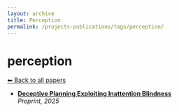 ```yaml
---
layout: archive
title: Perception
permalink: /projects-publications/tags/perception/
---
```


# perception
[⬅ Back to all papers](../papers.md)

- **[Deceptive Planning Exploiting Inattention Blindness](../papers.md)**  
  *Preprint, 2025*